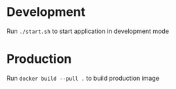 # Development
Run `./start.sh` to start application in development mode

# Production
Run `docker build --pull .` to build production image
